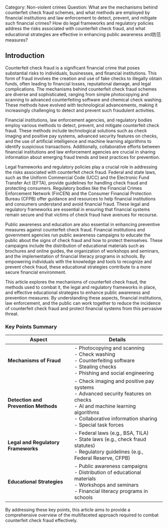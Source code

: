 Category: Non-violent crimes
Question: What are the mechanisms behind counterfeit check fraud schemes, and what methods are employed by financial institutions and law enforcement to detect, prevent, and mitigate such financial crimes? How do legal frameworks and regulatory policies address the risks associated with counterfeit check fraud, and what educational strategies are effective in enhancing public awareness and防范measures?


## Introduction

Counterfeit check fraud is a significant financial crime that poses substantial risks to individuals, businesses, and financial institutions. This form of fraud involves the creation and use of fake checks to illegally obtain funds, often leading to financial losses, reputational damage, and legal complications. The mechanisms behind counterfeit check fraud schemes are diverse and sophisticated, ranging from simple photocopying and scanning to advanced counterfeiting software and chemical check washing. These methods have evolved with technological advancements, making it increasingly challenging to detect and prevent such fraudulent activities.

Financial institutions, law enforcement agencies, and regulatory bodies employ various methods to detect, prevent, and mitigate counterfeit check fraud. These methods include technological solutions such as check imaging and positive pay systems, advanced security features on checks, and the use of artificial intelligence and machine learning algorithms to identify suspicious transactions. Additionally, collaborative efforts between financial institutions and law enforcement agencies are crucial in sharing information about emerging fraud trends and best practices for prevention.

Legal frameworks and regulatory policies play a crucial role in addressing the risks associated with counterfeit check fraud. Federal and state laws, such as the Uniform Commercial Code (UCC) and the Electronic Fund Transfer Act (EFTA), provide guidelines for handling check fraud and protecting consumers. Regulatory bodies like the Financial Crimes Enforcement Network (FinCEN) and the Consumer Financial Protection Bureau (CFPB) offer guidance and resources to help financial institutions and consumers understand and avoid financial fraud. These legal and regulatory frameworks are essential in ensuring that financial systems remain secure and that victims of check fraud have avenues for recourse.

Public awareness and education are also essential in enhancing preventive measures against counterfeit check fraud. Financial institutions and government agencies run public awareness campaigns to educate the public about the signs of check fraud and how to protect themselves. These campaigns include the distribution of educational materials such as brochures and online guides, the organization of workshops and seminars, and the implementation of financial literacy programs in schools. By empowering individuals with the knowledge and tools to recognize and prevent check fraud, these educational strategies contribute to a more secure financial environment.

This article explores the mechanisms of counterfeit check fraud, the methods used to combat it, the legal and regulatory frameworks in place, and effective educational strategies to enhance public awareness and prevention measures. By understanding these aspects, financial institutions, law enforcement, and the public can work together to reduce the incidence of counterfeit check fraud and protect financial systems from this pervasive threat.

### Key Points Summary

| **Aspect** | **Details** |
|------------|-------------|
| **Mechanisms of Fraud** | - Photocopying and scanning<br>- Check washing<br>- Counterfeiting software<br>- Stealing checks<br>- Phishing and social engineering |
| **Detection and Prevention Methods** | - Check imaging and positive pay systems<br>- Advanced security features on checks<br>- AI and machine learning algorithms<br>- Collaborative information sharing<br>- Special task forces |
| **Legal and Regulatory Frameworks** | - Federal laws (e.g., BSA, TILA)<br>- State laws (e.g., check fraud statutes)<br>- Regulatory guidelines (e.g., Federal Reserve, CFPB) |
| **Educational Strategies** | - Public awareness campaigns<br>- Distribution of educational materials<br>- Workshops and seminars<br>- Financial literacy programs in schools |

By addressing these key points, this article aims to provide a comprehensive overview of the multifaceted approach required to combat counterfeit check fraud effectively.

